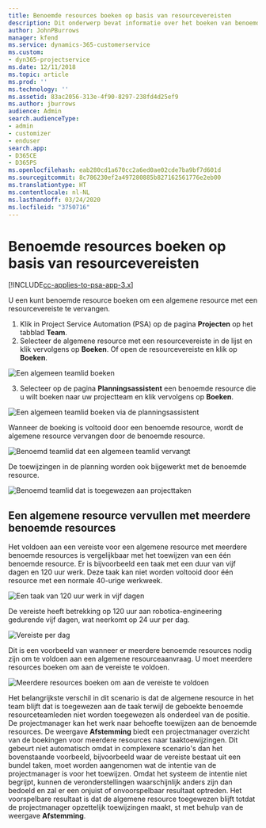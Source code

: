 ```yaml
---
title: Benoemde resources boeken op basis van resourcevereisten
description: Dit onderwerp bevat informatie over het boeken van benoemde resources voor een algemene resourcevereiste.
author: JohnPBurrows
manager: kfend
ms.service: dynamics-365-customerservice
ms.custom:
- dyn365-projectservice
ms.date: 12/11/2018
ms.topic: article
ms.prod: ''
ms.technology: ''
ms.assetid: 83ac2056-313e-4f90-8297-238fd4d25ef9
ms.author: jburrows
audience: Admin
search.audienceType:
- admin
- customizer
- enduser
search.app:
- D365CE
- D365PS
ms.openlocfilehash: eab280cd1a670cc2a6ed0ae02cde7ba9bf7d601d
ms.sourcegitcommit: 8c786230ef2a497280885b827162561776e2eb00
ms.translationtype: HT
ms.contentlocale: nl-NL
ms.lasthandoff: 03/24/2020
ms.locfileid: "3750716"
---
```

# <a name="book-named-resources-from-resource-requirements"></a>Benoemde resources boeken op basis van resourcevereisten

[!INCLUDE[cc-applies-to-psa-app-3.x](../includes/cc-applies-to-psa-app-3x.md)]

U een kunt benoemde resource boeken om een algemene resource met een resourcevereiste te vervangen.

1. Klik in Project Service Automation (PSA) op de pagina **Projecten** op het tabblad **Team**.
2. Selecteer de algemene resource met een resourcevereiste in de lijst en klik vervolgens op **Boeken**. Of open de resourcevereiste en klik op **Boeken**.


![Een algemeen teamlid boeken](media/RM-how-to-14.png)


3. Selecteer op de pagina **Planningsassistent** een benoemde resource die u wilt boeken naar uw projectteam en klik vervolgens op **Boeken**.

![Een algemeen teamlid boeken via de planningsassistent](media/RM-how-to-15.png)

Wanneer de boeking is voltooid door een benoemde resource, wordt de algemene resource vervangen door de benoemde resource.

![Benoemd teamlid dat een algemeen teamlid vervangt](media/RM-how-to-16.png)

De toewijzingen in de planning worden ook bijgewerkt met de benoemde resource.

![Benoemd teamlid dat is toegewezen aan projecttaken](media/RM-how-to-17.png)

## <a name="fulfill-a-generic-resource-with-multiple-named-resources"></a>Een algemene resource vervullen met meerdere benoemde resources
Het voldoen aan een vereiste voor een algemene resource met meerdere benoemde resources is vergelijkbaar met het toewijzen van een één benoemde resource. Er is bijvoorbeeld een taak met een duur van vijf dagen en 120 uur werk. Deze taak kan niet worden voltooid door één resource met een normale 40-urige werkweek. 

![Een taak van 120 uur werk in vijf dagen](media/RM-how-to-21.png)

De vereiste heeft betrekking op 120 uur aan robotica-engineering gedurende vijf dagen, wat neerkomt op 24 uur per dag.

![Vereiste per dag](media/RM-how-to-22.png)

Dit is een voorbeeld van wanneer er meerdere benoemde resources nodig zijn om te voldoen aan een algemene resourceaanvraag. U moet meerdere resources boeken om aan de vereiste te voldoen.

![Meerdere resources boeken om aan de vereiste te voldoen](media/RM-how-to-23.png)

Het belangrijkste verschil in dit scenario is dat de algemene resource in het team blijft dat is toegewezen aan de taak terwijl de geboekte benoemde resourceteamleden niet worden toegewezen als onderdeel van de positie. De projectmanager kan het werk naar behoefte toewijzen aan de benoemde resources. De weergave **Afstemming** biedt een projectmanager overzicht van de boekingen voor meerdere resources naar taaktoewijzingen. Dit gebeurt niet automatisch omdat in complexere scenario's dan het bovenstaande voorbeeld, bijvoorbeeld waar de vereiste bestaat uit een bundel taken, moet worden aangenomen wat de intentie van de projectmanager is voor het toewijzen. Omdat het systeem de intentie niet begrijpt, kunnen de veronderstellingen waarschijnlijk anders zijn dan bedoeld en zal er een onjuist of onvoorspelbaar resultaat optreden. Het voorspelbare resultaat is dat de algemene resource toegewezen blijft totdat de projectmanager opzettelijk toewijzingen maakt, st met behulp van de weergave **Afstemming**.


